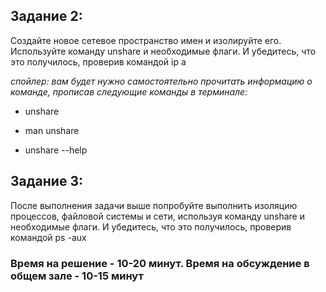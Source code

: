 ## Задание 2:

Создайте новое сетевое пространство имен и изолируйте его. Используйте команду unshare и необходимые флаги. И убедитесь, что это получилось, проверив командой ip a

*спойлер: вам будет нужно самостоятельно прочитать информацию о команде, прописав следующие команды в терминале:*

* unshare

* man unshare

* unshare --help

## Задание 3:

После выполнения задачи выше попробуйте выполнить изоляцию процессов, файловой системы и сети, используя команду unshare и необходимые флаги. И убедитесь, что это получилось, проверив командой ps -aux

### Время на решение - 10-20 минут. Время на обсуждение в общем зале - 10-15 минут
